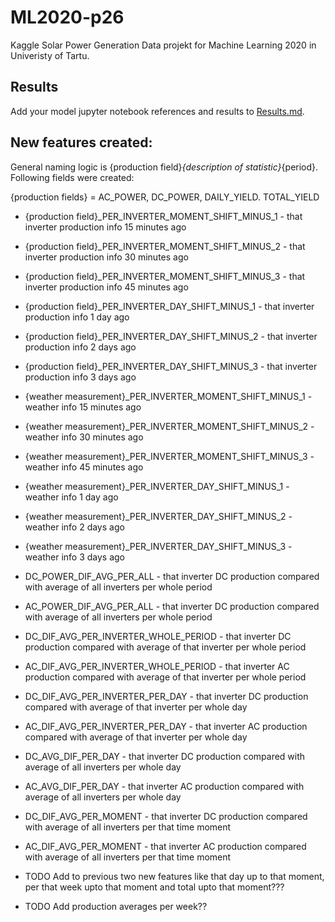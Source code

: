 # ML2020-p26
Kaggle Solar Power Generation Data projekt for Machine Learning 2020 in Univeristy of Tartu. 

## Results
Add your model jupyter notebook references and results to [Results.md](Results.md).

## New features created:
General naming logic is {production field}_{description of statistic}_{period}. Following fields were created:

{production fields} = AC_POWER, DC_POWER, DAILY_YIELD. TOTAL_YIELD
* {production field}_PER_INVERTER_MOMENT_SHIFT_MINUS_1 - that inverter production info 15 minutes ago
* {production field}_PER_INVERTER_MOMENT_SHIFT_MINUS_2 - that inverter production info 30 minutes ago
* {production field}_PER_INVERTER_MOMENT_SHIFT_MINUS_3 - that inverter production info 45 minutes ago
* {production field}_PER_INVERTER_DAY_SHIFT_MINUS_1 - that inverter production info 1 day ago
* {production field}_PER_INVERTER_DAY_SHIFT_MINUS_2 - that inverter production info 2 days ago
* {production field}_PER_INVERTER_DAY_SHIFT_MINUS_3 - that inverter production info 3 days ago
* {weather measurement}_PER_INVERTER_MOMENT_SHIFT_MINUS_1 - weather info 15 minutes ago
* {weather measurement}_PER_INVERTER_MOMENT_SHIFT_MINUS_2 - weather info 30 minutes ago
* {weather measurement}_PER_INVERTER_MOMENT_SHIFT_MINUS_3 - weather info 45 minutes ago
* {weather measurement}_PER_INVERTER_DAY_SHIFT_MINUS_1 - weather info 1 day ago
* {weather measurement}_PER_INVERTER_DAY_SHIFT_MINUS_2 - weather info 2 days ago
* {weather measurement}_PER_INVERTER_DAY_SHIFT_MINUS_3 - weather info 3 days ago
* DC_POWER_DIF_AVG_PER_ALL - that inverter DC production compared with average of all inverters per whole period
* AC_POWER_DIF_AVG_PER_ALL - that inverter DC production compared with average of all inverters per whole period
* DC_DIF_AVG_PER_INVERTER_WHOLE_PERIOD - that inverter DC production compared with average of that inverter per whole period
* AC_DIF_AVG_PER_INVERTER_WHOLE_PERIOD - that inverter AC production compared with average of that inverter per whole period
* DC_DIF_AVG_PER_INVERTER_PER_DAY - that inverter DC production compared with average of that inverter per whole day
* AC_DIF_AVG_PER_INVERTER_PER_DAY - that inverter AC production compared with average of that inverter per whole day
* DC_AVG_DIF_PER_DAY - that inverter DC production compared with average of all inverters per whole day
* AC_AVG_DIF_PER_DAY - that inverter AC production compared with average of all inverters per whole day
* DC_DIF_AVG_PER_MOMENT - that inverter DC production compared with average of all inverters per that time moment
* AC_DIF_AVG_PER_MOMENT - that inverter AC production compared with average of all inverters per that time moment

* TODO Add to previous two new features like that day up to that moment, per that week upto that moment and total upto that moment???
* TODO Add production averages per week??


